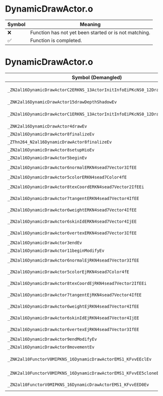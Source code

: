 # DynamicDrawActor.o
| Symbol | Meaning 
| ------------- | ------------- 
| :x: | Function has not yet been started or is not matching. 
| :white_check_mark: | Function is completed. 


# DynamicDrawActor.o
| Symbol (Demangled) | Symbol (Mangled) | Decompiled? |
| ------------- |  ------------- | ------------- |
| `_ZN2al16DynamicDrawActorC2ERKNS_13ActorInitInfoEiPKcNS0_12DrawCategoryEb` | `al::DynamicDrawActor::DynamicDrawActor(al::ActorInitInfo const&,int,char const*,al::DynamicDrawActor::DrawCategory,bool)` | :white_check_mark: |
| `_ZNK2al16DynamicDrawActor15drawDepthShadowEv` | `al::DynamicDrawActor::drawDepthShadow(void)const` | :white_check_mark: |
| `_ZN2al16DynamicDrawActorC1ERKNS_13ActorInitInfoEiPKcNS0_12DrawCategoryEb` | `al::DynamicDrawActor::DynamicDrawActor(al::ActorInitInfo const&,int,char const*,al::DynamicDrawActor::DrawCategory,bool)` | :white_check_mark: |
| `_ZNK2al16DynamicDrawActor4drawEv` | `al::DynamicDrawActor::draw(void)const` | :white_check_mark: |
| `_ZN2al16DynamicDrawActor8finalizeEv` | `al::DynamicDrawActor::finalize(void)` | :white_check_mark: |
| `_ZThn264_N2al16DynamicDrawActor8finalizeEv` | ``non-virtual thunk to'al::DynamicDrawActor::finalize(void)` | :white_check_mark: |
| `_ZN2al16DynamicDrawActor8setupHioEv` | `al::DynamicDrawActor::setupHio(void)` | :white_check_mark: |
| `_ZN2al16DynamicDrawActor5beginEv` | `al::DynamicDrawActor::begin(void)` | :white_check_mark: |
| `_ZN2al16DynamicDrawActor6normalERKN4sead7Vector3IfEE` | `al::DynamicDrawActor::normal(sead::Vector3<float> const&)` | :white_check_mark: |
| `_ZN2al16DynamicDrawActor5colorERKN4sead7Color4fE` | `al::DynamicDrawActor::color(sead::Color4f const&)` | :white_check_mark: |
| `_ZN2al16DynamicDrawActor8texCoordERKN4sead7Vector2IfEEi` | `al::DynamicDrawActor::texCoord(sead::Vector2<float> const&,int)` | :white_check_mark: |
| `_ZN2al16DynamicDrawActor7tangentERKN4sead7Vector4IfEE` | `al::DynamicDrawActor::tangent(sead::Vector4<float> const&)` | :white_check_mark: |
| `_ZN2al16DynamicDrawActor6weightERKN4sead7Vector4IfEE` | `al::DynamicDrawActor::weight(sead::Vector4<float> const&)` | :white_check_mark: |
| `_ZN2al16DynamicDrawActor6skinIdERKN4sead7Vector4IjEE` | `al::DynamicDrawActor::skinId(sead::Vector4<unsigned int> const&)` | :white_check_mark: |
| `_ZN2al16DynamicDrawActor6vertexERKN4sead7Vector3IfEE` | `al::DynamicDrawActor::vertex(sead::Vector3<float> const&)` | :white_check_mark: |
| `_ZN2al16DynamicDrawActor3endEv` | `al::DynamicDrawActor::end(void)` | :white_check_mark: |
| `_ZN2al16DynamicDrawActor11beginModifyEv` | `al::DynamicDrawActor::beginModify(void)` | :white_check_mark: |
| `_ZN2al16DynamicDrawActor6normalEjRKN4sead7Vector3IfEE` | `al::DynamicDrawActor::normal(unsigned int,sead::Vector3<float> const&)` | :white_check_mark: |
| `_ZN2al16DynamicDrawActor5colorEjRKN4sead7Color4fE` | `al::DynamicDrawActor::color(unsigned int,sead::Color4f const&)` | :white_check_mark: |
| `_ZN2al16DynamicDrawActor8texCoordEjRKN4sead7Vector2IfEEi` | `al::DynamicDrawActor::texCoord(unsigned int,sead::Vector2<float> const&,int)` | :white_check_mark: |
| `_ZN2al16DynamicDrawActor7tangentEjRKN4sead7Vector4IfEE` | `al::DynamicDrawActor::tangent(unsigned int,sead::Vector4<float> const&)` | :white_check_mark: |
| `_ZN2al16DynamicDrawActor6weightEjRKN4sead7Vector4IfEE` | `al::DynamicDrawActor::weight(unsigned int,sead::Vector4<float> const&)` | :white_check_mark: |
| `_ZN2al16DynamicDrawActor6skinIdEjRKN4sead7Vector4IjEE` | `al::DynamicDrawActor::skinId(unsigned int,sead::Vector4<unsigned int> const&)` | :white_check_mark: |
| `_ZN2al16DynamicDrawActor6vertexEjRKN4sead7Vector3IfEE` | `al::DynamicDrawActor::vertex(unsigned int,sead::Vector3<float> const&)` | :white_check_mark: |
| `_ZN2al16DynamicDrawActor9endModifyEv` | `al::DynamicDrawActor::endModify(void)` | :white_check_mark: |
| `_ZN2al16DynamicDrawActor8movementEv` | `al::DynamicDrawActor::movement(void)` | :white_check_mark: |
| `_ZNK2al10FunctorV0MIPKNS_16DynamicDrawActorEMS1_KFvvEEclEv` | `al::FunctorV0M<al::DynamicDrawActor const*,void (al::DynamicDrawActor::*)(void)const>::operator()(void)const` | :white_check_mark: |
| `_ZNK2al10FunctorV0MIPKNS_16DynamicDrawActorEMS1_KFvvEE5cloneEv` | `al::FunctorV0M<al::DynamicDrawActor const*,void (al::DynamicDrawActor::*)(void)const>::clone(void)const` | :white_check_mark: |
| `_ZN2al10FunctorV0MIPKNS_16DynamicDrawActorEMS1_KFvvEED0Ev` | `al::FunctorV0M<al::DynamicDrawActor const*,void (al::DynamicDrawActor::*)(void)const>::~FunctorV0M()` | :white_check_mark: |
